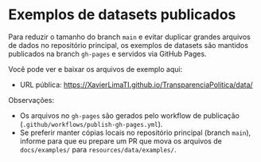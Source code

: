 # Exemplos de datasets publicados

Para reduzir o tamanho do branch `main` e evitar duplicar grandes arquivos de dados no repositório principal, os exemplos de datasets são mantidos publicados na branch `gh-pages` e servidos via GitHub Pages.

Você pode ver e baixar os arquivos de exemplo aqui:

- URL pública: https://XavierLimaTI.github.io/TransparenciaPolitica/data/

Observações:

- Os arquivos no `gh-pages` são gerados pelo workflow de publicação (`.github/workflows/publish-gh-pages.yml`).
- Se preferir manter cópias locais no repositório principal (branch `main`), informe para que eu prepare um PR que mova os arquivos de `docs/examples/` para `resources/data/examples/`.

